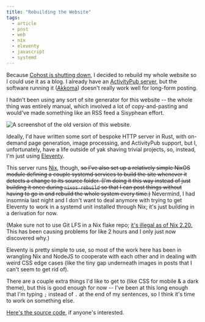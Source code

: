 ```yaml
---
title: "Rebuilding the Website"
tags:
  - article
  - post
  - web
  - nix
  - eleventy
  - javascript
  - systemd
---
```


Because [Cohost is shutting down](https://cohost.org/staff/post/7611443-cohost-to-shut-down), I decided to rebuild my whole website so I could use it as a blog. I already have an [ActivityPub server](https://social.ashwalker.net/Ash), but the software running it ([Akkoma](https://akkoma.dev/AkkomaGang/akkoma/)) doesn't really work well for long-form posting.

I hadn't been using any sort of site generator for this website -- the whole thing was entirely manual, which involved a lot of copy-and-pasting and would've made something like an RSS feed a Sisyphean effort.

<aside class="end"><img src="/post/ashwalker.net_old.png" alt="A screenshot of the old version of this website." title="The old version of this website." /></aside>

Ideally, I'd have written some sort of bespoke HTTP server in Rust, with on-demand page generation, image processing, and ActivityPub support, but I, unfortunately, have a life outside of yak shaving trivial projects, so, instead, I'm just using [Eleventy](https://www.11ty.dev/).

This server runs [Nix](https://nixos.org/), though, ~~so I've also set up a relatively simple NixOS module defining a couple systemd services to build the site whenever it detects a change to its source folder. (I'm doing it this way instead of just building it once during `nixos-rebuild` so that I can post things without having to go in and rebuild the whole system every time.)~~ Nevermind, I had insomnia last night and I don't want to deal anymore with trying to get Eleventy to work in a systemd unit installed through Nix; it's just building in a derivation for now.

(Make sure not to use Git LFS in a Nix flake repo; <a href="https://github.com/NixOS/nix/issues/10079" rel="external">it's illegal as of Nix 2.20.</a> This has been causing problems for like 2 hours and I only just now discovered why.)

Eleventy is pretty simple to use, so most of the work here has been in wrangling Nix and NodeJS to cooperate with each other and in dealing with weird CSS edge cases (like the tiny gap underneath images in posts that I can't seem to get rid of).

There are a couple extra things I'd like to get to (like CSS for mobile & a dark theme), but this is good enough for now -- I've been at this long enough that I'm typing `;` instead of `.` at the end of my sentences, so I think it's time to work on something else.

[Here's the source code](https://git.ashwalker.net/ashwalker.net/src/tag/v2.0.0), if anyone's interested.


